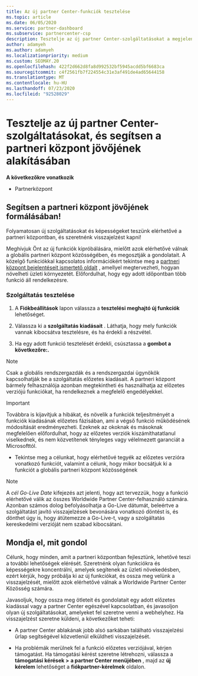 ```yaml
---
title: Az új partner Center-funkciók tesztelése
ms.topic: article
ms.date: 06/05/2020
ms.service: partner-dashboard
ms.subservice: partnercenter-csp
description: Tesztelje az új partner Center-szolgáltatásokat a megjelenésük előtt, és tudassa velünk, mit gondol. Segítsen a partneri központ jövőjének formálásában!
author: adamyeh
ms.author: adamyeh
ms.localizationpriority: medium
ms.custom: SEOMAY.20
ms.openlocfilehash: 422f2d662d8fa8d992532bf5945acdd5bf6683ca
ms.sourcegitcommit: c4f2561fb7f224554c31e3af491de4ad65644158
ms.translationtype: MT
ms.contentlocale: hu-HU
ms.lasthandoff: 07/23/2020
ms.locfileid: "92528029"
---
```

# <a name="test-drive-new-partner-center-features-and-help-shape-the-future-of-partner-center"></a>Tesztelje az új partner Center-szolgáltatásokat, és segítsen a partneri központ jövőjének alakításában

**A következőkre vonatkozik**

- Partnerközpont

## <a name="help-shape-the-future-of-partner-center"></a>Segítsen a partneri központ jövőjének formálásában!

Folyamatosan új szolgáltatásokat és képességeket teszünk elérhetővé a partneri központban, és szeretnénk visszajelzést kapni!

Meghívjuk Önt az új funkciók kipróbálására, mielőtt azok elérhetővé válnak a globális partneri központ közösségében, és megosztják a gondolatait. A közelgő funkciókkal kapcsolatos információkért tekintse meg a [partneri központ bejelentéseit ismertető oldalt](announcements/index.md) , amellyel megtervezheti, hogyan növelheti üzleti környezetét. Előfordulhat, hogy egy adott időpontban több funkció áll rendelkezésre.

### <a name="test-drive-a-feature"></a>Szolgáltatás tesztelése

1. A **Fiókbeállítások** lapon válassza a **tesztelési meghajtó új funkciók** lehetőséget.

2. Válassza ki a **szolgáltatás kiadásait** . Láthatja, hogy mely funkciók vannak kibocsátva tesztelésre, és ha érdekli a részvétel.

3. Ha egy adott funkció tesztelését érdekli, csúsztassa a **gombot a következőre:.**

> [!NOTE]  
> Csak a globális rendszergazdák és a rendszergazdai ügynökök kapcsolhatják be a szolgáltatás előzetes kiadásait. A partneri központ bármely felhasználója azonban megtekintheti és használhatja az előzetes verziójú funkciókat, ha rendelkeznek a megfelelő engedélyekkel.

> [!IMPORTANT]  
> Továbbra is kijavítjuk a hibákat, és növelik a funkciók teljesítményét a funkciók kiadásának előzetes fázisában, ami a végső funkció működésének módosítását eredményezheti. Ezeknek az okoknak és másoknak megfelelően előfordulhat, hogy az előzetes verziók kiszámíthatatlanul viselkednek, és nem közvetítenek tényleges vagy vélelmezett garanciát a Microsofttól.

- Tekintse meg a célunkat, hogy elérhetővé tegyék az előzetes verzióra vonatkozó funkciót, valamint a célunk, hogy mikor bocsátjuk ki a funkciót a globális partneri központ közösségének

> [!NOTE]  
> A *cél Go-Live Date* kifejezés azt jelenti, hogy azt tervezzük, hogy a funkció elérhetővé válik az összes Worldwide Partner Center-felhasználó számára. Azonban számos dolog befolyásolhatja a Go-Live dátumát, beleértve a szolgáltatást javító visszajelzések bevonására vonatkozó döntést is, és dönthet úgy is, hogy átütemezze a Go-Live-t, vagy a szolgáltatás kereskedelmi verzióját nem szabad kibocsátani.  
 
## <a name="tell-us-what-you-think"></a>Mondja el, mit gondol

Célunk, hogy minden, amit a partneri központban fejlesztünk, lehetővé teszi a további lehetőségek elérését. Szeretnénk olyan funkciókra és képességekre koncentrálni, amelyek segítenek az üzleti növekedésben, ezért kérjük, hogy próbálja ki az új funkciókat, és ossza meg velünk a visszajelzését, mielőtt azok elérhetővé válnak a Worldwide Partner Center Közösség számára. 

Javasoljuk, hogy ossza meg ötleteit és gondolatait egy adott előzetes kiadással vagy a partner Center egészével kapcsolatban, és javasoljon olyan új szolgáltatásokat, amelyeket fel szeretne venni a webhelyhez. Ha visszajelzést szeretne küldeni, a következőket teheti:  

- A partner Center ablakának jobb alsó sarkában található visszajelzési űrlap segítségével közvetlenül elküldheti visszajelzését. 

- Ha problémák merülnek fel a funkció előzetes verziójával, kérjen támogatást. Ha támogatási kérést szeretne létrehozni, válassza a **támogatási kérések >** **a partner Center menüjében** , majd az **új kérelem** lehetőséget a **fiókpartner-kérelmek** oldalon.



